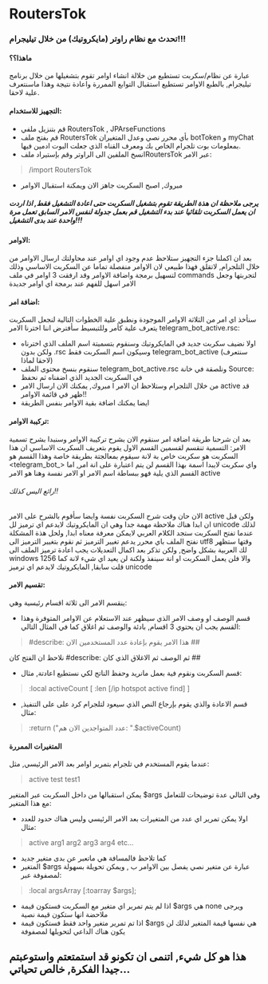 # RoutersTok
### تحدث مع نظام راوتر (مايكروتيك) من خلال تيليجرام!!!

#### ماهذا؟؟ 
عبارة عن نظام/سكربت تستطيع من خلالة انشاء اوامر تقوم بتشغيلها من خلال برنامج تيليجرام, بالطبع الاوامر تستطيع استقبال التوابع الممررة واعادة نتيجة وهذا ماسنتعرف علية لاحقا.

#### التجهيز للاستخدام:

- قم بتنزيل ملفي RoutersTok , JPArseFunctions
- قم بفتح ملف RoutersTok بأي محرر نصي وعدل المتغيران botToken و myChat بمعلومات بوت تلجرام الخاص بك ومعرف القناه الذي جعلت البوت ادمين فيها.
- انسخ الملفين الى الراوتر وقم بإستيراد ملفRoutersTok عبر الامر:
> /import RoutersTok
- مبروك, اصبح السكربت جاهز الان ويمكنة استقبال الاوامر
##### يرجى ملاحظة ان هذة الطريقة تقوم بتشغيل السكربت حتى اعادة التشغيل فقط, اذا اردت ان يعمل السكربت تلقائيا عند بدء التشغيل قم بعمل جدولة لنفس الامر السابق تعمل مرة واحدة عند بدى التشغيل!!!

#### الاوامر:
بعد ان اكملنا جزء التجهيز ستلاحظ عدم وجود اي اوامر عند محاولتك ارسال الاوامر من خلال التلجرام, لاتقلق فهذا طبيعي لان الاوامر منفصلة تماما عن السكربت الاساسي وذلك لتسهيل برمجة واضافة الاوامر وقد ارفقت 3 اوامر في ملف commands لتجربتها وجعل الامر اسهل للفهم عند برمجة اي اوامر جديدة
#### اضافة امر:
سنأخذ اي امر من الثلاثة الاوامر الموجودة ونطبق علية الخطوات التالية لنجعل السكربت يتعرف علية كأمر وللتبسيط سأفترض اننا اخترنا الامر telegram_bot_active.rsc:
- اولا نضيف سكربت جديد في المايكروتيك وسنقوم بتسميتة اسم الملف الذي اخترناه ولكن بدون .rsc وسيكون اسم السكربت فقط telegram_bot_active (سنتعرف لاحقا لماذا)
- سنقوم بنسخ محتوى الملف telegram_bot_active.rsc ونلصقة في خانة Source: في السكربت الجديد الذي اضفناه ثم نحفظ
- مبروك, يمكنك الان ارسال الامر l من خلال التلجرام وستلاحظ ان الامر active قد ظهر في قائمة الاوامر!!
- ايضا يمكنك اضافة بقية الاوامر بنفس الطريقة
#### تركيبة الاوامر:
بعد ان شرحنا طريقة اضافة امر سنقوم الان بشرح تركيبة الاوامر وسنبدا بشرح تسمية الامر:
التسمية تنقسم لقسمين القسم الاول يقوم بتعريف السكربت الاساسي ان هذا السكربت هو سكربت خاص بة لانة سيقوم بمعالجتة بطريقة خاصة وهذا القسم هو <telegram_bot_> واي سكربت لايبدا اسمة بهذا القسم لن يتم اعتبارة على انة امر, اما القسم الذي يلية فهو ببساطة اسم الامر او الامر نفسة وهنا هو الامر active
###### رائع اليس كذلك!!
الان حان وقت شرح السكربت نفسة وايضا سأقوم بالشرح على الامر active ولكن قبل ان ابدا هناك ملاحظة مهمة جدا وهي ان المايكروتيك لايدعم اي ترميز لل unicode لذلك عندما تفتح السكربت ستجد الكلام العربي لايمكن معرفة معناه ابدا, ولحل هذة المشكلة نفتح الملف باي محرر يدعم تغيير الترميز ثم نقوم بتغيير الترميز الى utf8 وقتها ستظهر لك العربية بشكل واضح, ولكن تذكر بعد اكمال التعديلات يجب اعادة ترميز الملف الى windows 1256 والا فلن يعمل السكربت او انة سينفذ ولكنة لن يعيد اي شيء لانة كما قلت سابقا, المايكروتيك لايدعم اي ترميز unicode
#### تقسيم الامر:
ينقسم الامر الى ثلاثة اقسام رئيسية وهي:
- قسم الوصف او وصف الامر الذي سيظهر عند الاستعلام عن الاوامر المتوفرة وهذا القسم يجب ان يحتوي 3 اقسام, بادئة والوصف ثم اغلاق كما في المثال التالي:
> #describe: هذا الامر يقوم بإعادة عدد المستخدمين الان ##

نلاحظ ان الفتح كان #describe: ثم الوصف ثم الاغلاق الذي كان ##
- قسم السكربت ونقوم فية بعمل مانريد وحفظ الناتج لكي نستطيع اعادتة, مثال:

> :local activeCount [ :len [/ip hotspot active find] ]

- قسم الاعادة والذي يقوم بإرجاع النص الذي سيعود لتلجرام كرد على على التنفيذ, مثال:

> :return ("عدد المتواجدين الان هم: ".$activeCount)

#### المتغيرات الممررة
عندما يقوم المستخدم في تلجرام بتمرير اوامر بعد الامر الرئيسي, مثل:

> active test test1

يمكن استقبالها من داخل السكربت عبر المتغير $args وفي التالي عدة توضيحات للتعامل مع هذا المتغير:
- اولا يمكن تمرير اي عدد من المتغيرات بعد الامر الرئيسي وليس هناك حدود للعدد مثال:

> active arg1 arg2 arg3 arg4 etc...

- كما تلاحظ فالمسافة هي ماتعبر عن بدى متغير جديد
- المتغير $args عبارة عن متغير نصي يفصل بين الاوامر ب , ويمكن تحويلة بسهولة لمصفوفة عبر:

> :local argsArray [:toarray $args];

- اذا لم يتم تمرير اي متغير مع السكربت فستكون قيمة $args هي none ويرجى ملاحضة انها ستكون قيمة نصية
- اذا تم تمرير متغير واحد فقط فستكون قيمة $args هي نفسها قيمة المتغير لذلك لن يكون هناك الداعي لتحويلها لمصفوفة

## هذا هو كل شيء, اتنمى ان تكونو قد استمتعتم واستوعبتم جيدا الفكرة, خالص تحياتي...
